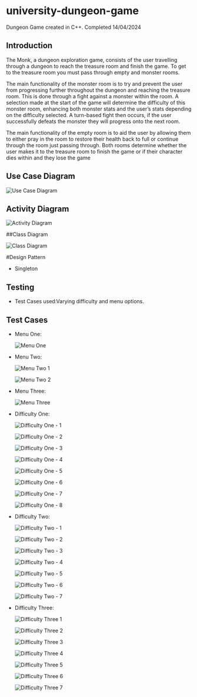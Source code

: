 # university-dungeon-game
Dungeon Game created in C++. Completed 14/04/2024

## Introduction

The Monk, a dungeon exploration game, consists of the user travelling through a dungeon to reach 
the treasure room and finish the game. To get to the treasure room you must pass through empty 
and monster rooms.

The main functionality of the monster room is to try and prevent the user from progressing further 
throughout the dungeon and reaching the treasure room. This is done through a fight against a 
monster within the room. A selection made at the start of the game will determine the difficulty of 
this monster room, enhancing both monster stats and the user’s stats depending on the difficulty 
selected. A turn-based fight then occurs, if the user successfully defeats the monster they will 
progress onto the next room.

The main functionality of the empty room is to aid the user by allowing them to either pray in the 
room to restore their health back to full or continue through the room just passing through. 
Both rooms determine whether the user makes it to the treasure room to finish the game or if their 
character dies within and they lose the game

## Use Case Diagram

![Use Case Diagram](Use-Case-Diagram.png)

## Activity Diagram

![Activity Diagram](Activity-Diagram.png)

##Class Diagram

![Class Diagram](Class-Diagram.png)

#Design Pattern
- Singleton

## Testing
- Test Cases used:Varying difficulty and menu options.

## Test Cases
- Menu One:

  ![Menu One](Menu-One.png)

- Menu Two:

  ![Menu Two 1](Menu-Two-1.png)

  ![Menu Two 2](Menu-Two-2.png)

- Menu Three:

  ![Menu Three](Menu-Three.png)

- Difficulty One:

  ![Difficulty One - 1](Difficulty-One-1.png)

  ![Difficulty One - 2](Difficulty-One-2.png)

  ![Difficulty One - 3](Difficulty-One-3.png)

  ![Difficulty One - 4](Difficulty-One-4.png)

  ![Difficulty One - 5](Difficulty-One-5.png)

  ![Difficulty One - 6](Difficulty-One-6.png)

  ![Difficulty One - 7](Difficulty-One-7.png)

  ![Difficulty One - 8](Difficulty-One-8.png)

- Difficulty Two:
  
  ![Difficulty Two - 1](Difficulty-Two-1.png)

  ![Difficulty Two - 2](Difficulty-Two-2.png)

  ![Difficulty Two - 3](Difficulty-Two-3.png)

  ![Difficulty Two - 4](Difficulty-Two-4.png)

  ![Difficulty Two - 5](Difficulty-Two-5.png)

  ![Difficulty Two - 6](Difficulty-Two-6.png)

  ![Difficulty Two - 7](Difficulty-Two-7.png)
  
- Difficulty Three:

  ![Difficulty Three 1](Difficulty-Three-1.png)

  ![Difficulty Three 2](Difficulty-Three-2.png)

  ![Difficulty Three 3](Difficulty-Three-3.png)

  ![Difficulty Three 4](Difficulty-Three-4.png)

  ![Difficulty Three 5](Difficulty-Three-5.png)

  ![Difficulty Three 6](Difficulty-Three-6.png)

  ![Difficulty Three 7](Difficulty-Three-7.png)
